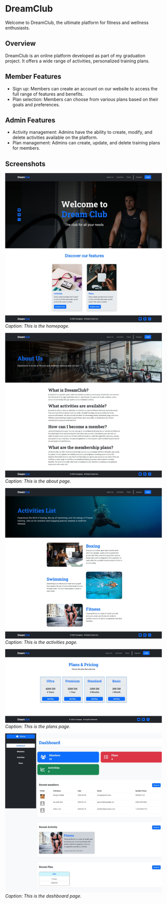 # DreamClub

Welcome to DreamClub, the ultimate platform for fitness and wellness enthusiasts.

## Overview

DreamClub is an online platform developed as part of my graduation project. It offers a wide range of activities, personalized training plans.

## Member Features

-   Sign up: Members can create an account on our website to access the full range of features and benefits.
-   Plan selection: Members can choose from various plans based on their goals and preferences.

## Admin Features

-   Activity management: Admins have the ability to create, modify, and delete activities available on the platform.
-   Plan management: Admins can create, update, and delete training plans for members.

## Screenshots

![Homepage](/screenshots/homepage.jpeg)
_Caption: This is the homepage._

![About](/screenshots/about.jpeg)
_Caption: This is the about page._

![Actvities](/screenshots/activities.jpeg)
_Caption: This is the activities page._

![Plans](/screenshots/plans.jpeg)
_Caption: This is the plans page._

![Dashboard](/screenshots/dashboard.jpeg)
_Caption: This is the dashboard page._
